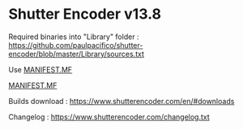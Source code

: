 # Shutter Encoder v13.8

Required binaries into "Library" folder : https://github.com/paulpacifico/shutter-encoder/blob/master/Library/sources.txt

Use [MANIFEST.MF](../master/MANIFEST.MF)

[MANIFEST.MF](../master/MANIFEST.MF)

Builds download : https://www.shutterencoder.com/en/#downloads

Changelog : https://www.shutterencoder.com/changelog.txt
